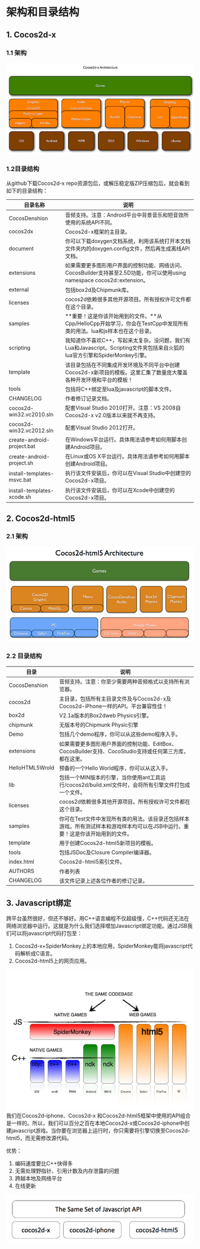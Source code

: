 # 架构和目录结构        

## 1. Cocos2d-x
### 1.1 架构   
![](./res/cocos2d-x-architecture.jpg)    

### 1.2目录结构 

从github下载Cocos2d-x repo资源包后，或解压稳定版ZIP压缩包后，就会看到如下的目录结构：  

|目录名称  |  说明 |
|---------------|----------------------------------------------------------|
|CocosDenshion	 | 音频支持。注意：Android平台中背景音乐和短音效所使用的系统API不同。|
|cocos2dx	 | Cocos2d-x框架的主目录。|
|document	 | 你可以下载doxygen文档系统，利用该系统打开本文档文件夹内的doxygen.config文件，然后再生成离线API文档。|
|extensions	 | 如果需要更多图形用户界面的控制功能、网络访问、CocosBuilder支持甚至2.5D功能，你可以使用using namespace cocos2d::extension。|
|external	 | 包括box2d及Chipmunk库。|
|licenses	 | cocos2d依赖很多其他开源项目。所有授权许可文件都在这个目录。|
|samples	 	 | **重要！这是你该开始用到的文件。**从Cpp/HelloCpp开始学习，你会在TestCpp中发现所有类的用法。lua和js样本也在这个目录。|
|scripting	 | 我知道你不喜欢C++，写起来太复杂。没问题，我们有Lua和Javascript。Scripting文件夹包括来自火狐的lua官方引擎和SpiderMonkey引擎。|
|template	 | 该目录包括在不同集成开发环境及不同平台中创建Cocos2d-x新项目的模板。这里汇集了数量庞大覆盖各种开发环境和平台的模板！|
|tools	 	 | 包括将C++绑定至lua及javascript的脚本文件。|
|CHANGELOG	 | 作者修订记录文档。|
|cocos2d-win32.vc2010.sln	 | 配套Visual Studio 2010打开。注意：VS 2008自Cocos2d-x v2.0版本以来就不再支持。|
|cocos2d-win32.vc2012.sln	 | 配套Visual Studio 2012打开。|
|create-android-project.bat	 | 在Windows平台运行。具体用法请参考如何用脚本创建Android项目。|
|create-android-project.sh	 | 在Linux或OS X平台运行。具体用法请参考如何用脚本创建Android项目。|
|install-templates-msvc.bat	 | 执行该文件安装后，你可以在Visual Studio中创建空的Cocos2d-x项目。|
|install-templates-xcode.sh	 | 执行该文件安装后，你可以在Xcode中创建空的Cocos2d-x项目。|


## 2. Cocos2d-html5
### 2.1 架构

![](./res/cocos2d-html5-architecture.png)

### 2.2 目录结构

|目录 |	说明|
|---------------|----------------------------------------------------------|
|CocosDenshion	 |	音频支持。注意：你至少需要两种音频格式以支持所有浏览器。|
|cocos2d	 |	主目录，包括所有主目录文件及与Cocos2d-x及Cocos2d-iPhone一样的API。平台兼容性佳！|
|box2d	 |	V2.1a版本的Box2dweb Physics引擎。|
|chipmunk	 |	无版本号的Chipmunk Physic引擎|
|Demo	 |	包括几个demo程序，你可以从这些demo程序入手。|
|extensions	 |	如果需要更多图形用户界面的控制功能、EditBox、CocosBuilder支持、CocoStudio支持或任何第三方库，都在这里。|
|HelloHTML5Wrold |		预备的一个Hello World程序，你可以从这入手。|
|lib	 |	包括一个MIN版本的引擎，当你使用ant工具运行/cocos2d/build.xml文件时，会将所有引擎文件打包成一个文件。|
|licenses	 |	cocos2d依赖很多其他开源项目。所有授权许可文件都在这个目录。|
|samples	 |	你可在Test文件中发现所有类的用法。该目录还包括样本游戏。所有测试样本和游戏样本均可以在JSB中运行。重要！这是你该开始用到的文件。|
|template	 |	用于创建Cocos2d-html5新项目的模板。|
|tools	 |	包括JSDoc及Closure Compiler编译器。|
|index.html	 |	Cocos2d-html5索引文件。|
|AUTHORS	 |	作者列表|
|CHANGELOG	 |	该文件记录上述各位作者的修订记录。|

## 3. Javascript绑定

跨平台虽然很好，但还不够好。用C++语言编程不仅超级慢，C++代码还无法在网络浏览器中运行。这就是为什么我们选择增加Javascript绑定功能。通过JSB我们可以将javascript代码打包至：

1. Cocos2d-x+SpiderMonkey上的本地应用，SpiderMonkey能将javascript代码解析成C语言。
2. Cocos2d-html5上的网页应用。

![](./res/jsbinding-1.jpg)     
我们在Cocos2d-iphone、Cocos2d-x 和Cocos2d-html5框架中使用的API组合是一样的。所以，我们可以百分之百在本地Cocos2d-x或Cocos2d-iphone中创建javascript游戏。当你要在浏览器上运行时，你只需要将引擎切换至Cocos2d-html5，而无需修改源代码。

优势：

1. 编码速度要比C++快得多
2. 无需处理野指针、引用计数及内存泄露的问题
3. 跨越本地及网络平台
4. 在线更新

![](./res/jsbinding-2.jpg)
